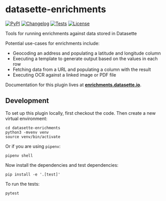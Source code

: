 # datasette-enrichments

[![PyPI](https://img.shields.io/pypi/v/datasette-enrichments.svg)](https://pypi.org/project/datasette-enrichments/)
[![Changelog](https://img.shields.io/github/v/release/simonw/datasette-enrichments?include_prereleases&label=changelog)](https://github.com/simonw/datasette-enrichments/releases)
[![Tests](https://github.com/simonw/datasette-enrichments/workflows/Test/badge.svg)](https://github.com/simonw/datasette-enrichments/actions?query=workflow%3ATest)
[![License](https://img.shields.io/badge/license-Apache%202.0-blue.svg)](https://github.com/simonw/datasette-enrichments/blob/main/LICENSE)

Tools for running enrichments against data stored in Datasette

Potential use-cases for enrichments include:

- Geocoding an address and populating a latitude and longitude column
- Executing a template to generate output based on the values in each row
- Fetching data from a URL and populating a column with the result
- Executing OCR against a linked image or PDF file

Documentation for this plugin lives at **[enrichments.datasette.io](https://enrichments.datasette.io/)**.

## Development

To set up this plugin locally, first checkout the code. Then create a new virtual environment:

    cd datasette-enrichments
    python3 -mvenv venv
    source venv/bin/activate

Or if you are using `pipenv`:

    pipenv shell

Now install the dependencies and test dependencies:

    pip install -e '.[test]'

To run the tests:

    pytest
